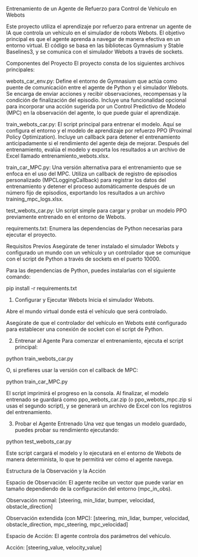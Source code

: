 Entrenamiento de un Agente de Refuerzo para Control de Vehículo en Webots

Este proyecto utiliza el aprendizaje por refuerzo para entrenar un agente de IA que controla un vehículo en el simulador de robots Webots. El objetivo principal es que el agente aprenda a navegar de manera efectiva en un entorno virtual. El código se basa en las bibliotecas Gymnasium y Stable Baselines3, y se comunica con el simulador Webots a través de sockets.

Componentes del Proyecto
El proyecto consta de los siguientes archivos principales:

webots_car_env.py: Define el entorno de Gymnasium que actúa como puente de comunicación entre el agente de Python y el simulador Webots. Se encarga de enviar acciones y recibir observaciones, recompensas y la condición de finalización del episodio. Incluye una funcionalidad opcional para incorporar una acción sugerida por un Control Predictivo de Modelo (MPC) en la observación del agente, lo que puede guiar el aprendizaje.

train_webots_car.py: El script principal para entrenar el modelo. Aquí se configura el entorno y el modelo de aprendizaje por refuerzo PPO (Proximal Policy Optimization). Incluye un callback para detener el entrenamiento anticipadamente si el rendimiento del agente deja de mejorar. Después del entrenamiento, evalúa el modelo y exporta los resultados a un archivo de Excel llamado entrenamiento_webots.xlsx.

train_car_MPC.py: Una versión alternativa para el entrenamiento que se enfoca en el uso del MPC. Utiliza un callback de registro de episodios personalizado (MPCLoggingCallback) para registrar los datos del entrenamiento y detener el proceso automáticamente después de un número fijo de episodios, exportando los resultados a un archivo training_mpc_logs.xlsx.

test_webots_car.py: Un script simple para cargar y probar un modelo PPO previamente entrenado en el entorno de Webots.

requirements.txt: Enumera las dependencias de Python necesarias para ejecutar el proyecto.

Requisitos Previos
Asegúrate de tener instalado el simulador Webots y configurado un mundo con un vehículo y un controlador que se comunique con el script de Python a través de sockets en el puerto 10000.

Para las dependencias de Python, puedes instalarlas con el siguiente comando:

pip install -r requirements.txt

1. Configurar y Ejecutar Webots
Inicia el simulador Webots.

Abre el mundo virtual donde está el vehículo que será controlado.

Asegúrate de que el controlador del vehículo en Webots esté configurado para establecer una conexión de socket con el script de Python.

2. Entrenar al Agente
Para comenzar el entrenamiento, ejecuta el script principal:

python train_webots_car.py

O, si prefieres usar la versión con el callback de MPC:

python train_car_MPC.py

El script imprimirá el progreso en la consola. Al finalizar, el modelo entrenado se guardará como ppo_webots_car.zip (o ppo_webots_mpc.zip si usas el segundo script), y se generará un archivo de Excel con los registros del entrenamiento.

3. Probar el Agente Entrenado
Una vez que tengas un modelo guardado, puedes probar su rendimiento ejecutando:

python test_webots_car.py

Este script cargará el modelo y lo ejecutará en el entorno de Webots de manera determinista, lo que te permitirá ver cómo el agente navega.

Estructura de la Observación y la Acción

Espacio de Observación: El agente recibe un vector que puede variar en tamaño dependiendo de la configuración del entorno (mpc_in_obs).

Observación normal: [steering, min_lidar, bumper, velocidad, obstacle_direction]

Observación extendida (con MPC): [steering, min_lidar, bumper, velocidad, obstacle_direction, mpc_steering, mpc_velocidad]

Espacio de Acción: El agente controla dos parámetros del vehículo.

Acción: [steering_value, velocity_value]